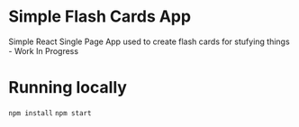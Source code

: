 # Simple Flash Cards App
Simple React Single Page App used to create flash cards for stufying things - Work In Progress

# Running locally
`npm install`
`npm start`